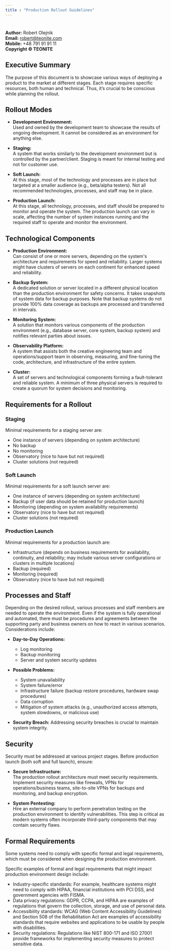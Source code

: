 ```yaml
---
title : "Production Rollout Guidelines"
---
```



# 

**Author:** Robert Olejnik  
**Email:** [robert@teonite.com](mailto:robert@teonite.com)  
**Mobile:** +48 791 91 91 11  
**Copyright © TEONITE**


## Executive Summary

The purpose of this document is to showcase various ways of deploying a product to the market at different stages. 
Each stage requires specific resources, both human and technical. Thus, it’s crucial to be conscious while planning the rollout.

## Rollout Modes

- **Development Environment:**  
  Used and owned by the development team to showcase the results of ongoing development. It cannot be considered as an environment for anything else.
  
- **Staging:**  
  A system that works similarly to the development environment but is controlled by the partner/client. Staging is meant for internal testing and not for customer use.
  
- **Soft Launch:**  
  At this stage, most of the technology and processes are in place but targeted at a smaller audience (e.g., beta/alpha testers). Not all recommended technologies, processes, and staff may be in place.
  
- **Production Launch:**  
  At this stage, all technology, processes, and staff should be prepared to monitor and operate the system. The production launch can vary in scale, affecting the number of system instances running and the required staff to operate and monitor the environment.

## Technological Components

- **Production Environment:**  
  Can consist of one or more servers, depending on the system's architecture and requirements for speed and reliability. Larger systems might have clusters of servers on each continent for enhanced speed and reliability.
  
- **Backup System:**  
  A dedicated solution or server located in a different physical location than the production environment for safety concerns. It takes snapshots of system data for backup purposes. Note that backup systems do not provide 100% data coverage as backups are processed and transferred in intervals.
  
- **Monitoring System:**  
  A solution that monitors various components of the production environment (e.g., database server, core system, backup system) and notifies relevant parties about issues.
  
- **Observability Platform:**  
  A system that assists both the creative engineering team and operations/support team in observing, measuring, and fine-tuning the code, architecture, and infrastructure of the entire system.
  
- **Cluster:**  
  A set of servers and technological components forming a fault-tolerant and reliable system. A minimum of three physical servers is required to create a quorum for system decisions and monitoring.

## Requirements for a Rollout

### Staging

Minimal requirements for a staging server are:
- One instance of servers (depending on system architecture)
- No backup
- No monitoring
- Observatory (nice to have but not required)
- Cluster solutions (not required)

### Soft Launch

Minimal requirements for a soft launch server are:
- One instance of servers (depending on system architecture)
- Backup (if user data should be retained for production launch)
- Monitoring (depending on system availability requirements)
- Observatory (nice to have but not required)
- Cluster solutions (not required)

### Production Launch

Minimal requirements for a production launch are:
- Infrastructure (depends on business requirements for availability, continuity, and reliability; may include various server configurations or clusters in multiple locations)
- Backup (required)
- Monitoring (required)
- Observatory (nice to have but not required)

## Processes and Staff

Depending on the desired rollout, various processes and staff members are needed to operate the environment. Even if the system is fully operational and automated, there must be procedures and agreements between the supporting party and business owners on how to react in various scenarios. Considerations include:

- **Day-to-Day Operations:**  
  - Log monitoring  
  - Backup monitoring  
  - Server and system security updates

- **Possible Problems:**  
  - System unavailability  
  - System failure/error  
  - Infrastructure failure (backup restore procedures, hardware swap procedures)  
  - Data corruption  
  - Mitigation of system attacks (e.g., unauthorized access attempts, system slowdowns, or malicious use)

- **Security Breach:**
  Addressing security breaches is crucial to maintain system integrity.

## Security

Security must be addressed at various project stages. Before production launch (both soft and full launch), ensure:

- **Secure Infrastructure:**  
  The production rollout architecture must meet security requirements. Implement security measures like firewalls, VPNs for operations/business teams, site-to-site VPNs for backups and monitoring, and backup encryption.
  
- **System Pentesting:**  
  Hire an external company to perform penetration testing on the production environment to identify vulnerabilities. This step is critical as modern systems often incorporate third-party components that may contain security flaws.

## Formal Requirements

Some systems need to comply with specific formal and legal requirements, which must be considered when designing the production environment.

Specific examples of formal and legal requirements that might impact production environment design include:

- Industry-specific standards: For example, healthcare systems might need to comply with HIPAA, financial institutions with PCI DSS, and government agencies with FISMA.
- Data privacy regulations: GDPR, CCPA, and HIPAA are examples of regulations that govern the collection, storage, and use of personal data.
- Accessibility standards: WCAG (Web Content Accessibility Guidelines) and Section 508 of the Rehabilitation Act are examples of accessibility standards that require websites and applications to be usable by people with disabilities.
- Security regulations: Regulations like NIST 800-171 and ISO 27001 provide frameworks for implementing security measures to protect sensitive data.
